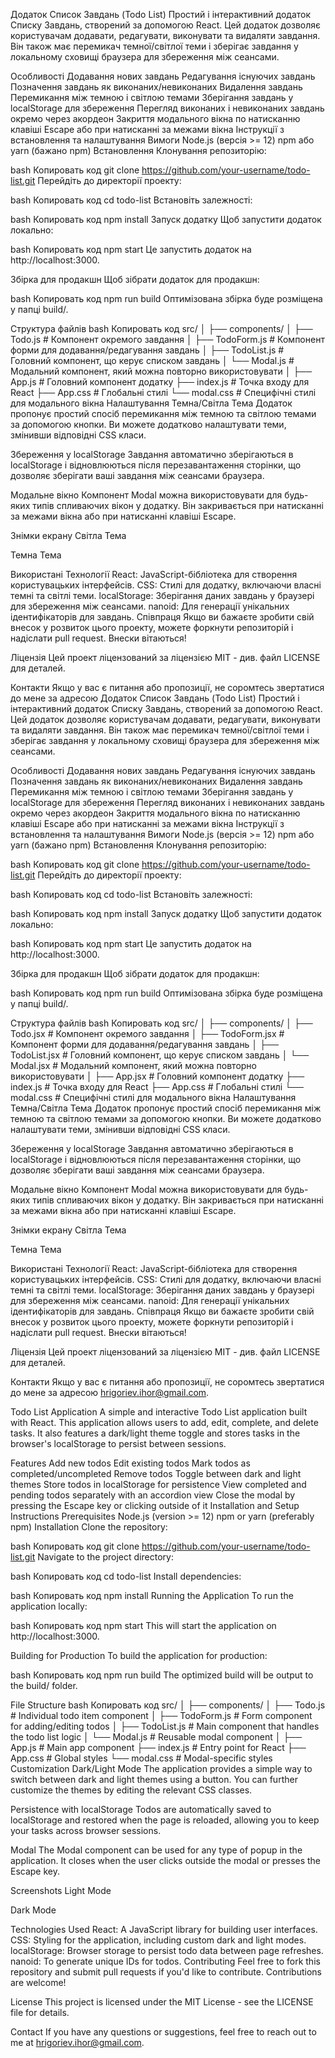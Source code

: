 Додаток Список Завдань (Todo List)
Простий і інтерактивний додаток Списку Завдань, створений за допомогою React. Цей додаток дозволяє користувачам додавати, редагувати, виконувати та видаляти завдання. Він також має перемикач темної/світлої теми і зберігає завдання у локальному сховищі браузера для збереження між сеансами.

Особливості
Додавання нових завдань
Редагування існуючих завдань
Позначення завдань як виконаних/невиконаних
Видалення завдань
Перемикання між темною і світлою темами
Зберігання завдань у localStorage для збереження
Перегляд виконаних і невиконаних завдань окремо через акордеон
Закриття модального вікна по натисканню клавіші Escape або при натисканні за межами вікна
Інструкції з встановлення та налаштування
Вимоги
Node.js (версія >= 12)
npm або yarn (бажано npm)
Встановлення
Клонування репозиторію:

bash
Копировать код
git clone https://github.com/your-username/todo-list.git
Перейдіть до директорії проекту:

bash
Копировать код
cd todo-list
Встановіть залежності:

bash
Копировать код
npm install
Запуск додатку
Щоб запустити додаток локально:

bash
Копировать код
npm start
Це запустить додаток на http://localhost:3000.

Збірка для продакшн
Щоб зібрати додаток для продакшн:

bash
Копировать код
npm run build
Оптимізована збірка буде розміщена у папці build/.

Структура файлів
bash
Копировать код
src/
│
├── components/
│   ├── Todo.js            # Компонент окремого завдання
│   ├── TodoForm.js        # Компонент форми для додавання/редагування завдань
│   ├── TodoList.js        # Головний компонент, що керує списком завдань
│   └── Modal.js           # Модальний компонент, який можна повторно використовувати
│
├── App.js                 # Головний компонент додатку
├── index.js               # Точка входу для React
├── App.css                # Глобальні стилі
└── modal.css              # Специфічні стилі для модального вікна
Налаштування
Темна/Світла Тема
Додаток пропонує простий спосіб перемикання між темною та світлою темами за допомогою кнопки. Ви можете додатково налаштувати теми, змінивши відповідні CSS класи.

Збереження у localStorage
Завдання автоматично зберігаються в localStorage і відновлюються після перезавантаження сторінки, що дозволяє зберігати ваші завдання між сеансами браузера.

Модальне вікно
Компонент Modal можна використовувати для будь-яких типів спливаючих вікон у додатку. Він закривається при натисканні за межами вікна або при натисканні клавіші Escape.

Знімки екрану
Світла Тема

Темна Тема

Використані Технології
React: JavaScript-бібліотека для створення користувацьких інтерфейсів.
CSS: Стилі для додатку, включаючи власні темні та світлі теми.
localStorage: Зберігання даних завдань у браузері для збереження між сеансами.
nanoid: Для генерації унікальних ідентифікаторів для завдань.
Співпраця
Якщо ви бажаєте зробити свій внесок у розвиток цього проекту, можете форкнути репозиторій і надіслати pull request. Внески вітаються!

Ліцензія
Цей проект ліцензований за ліцензією MIT - див. файл LICENSE для деталей.

Контакти
Якщо у вас є питання або пропозиції, не соромтесь звертатися до мене за адресою Додаток Список Завдань (Todo List)
Простий і інтерактивний додаток Списку Завдань, створений за допомогою React. Цей додаток дозволяє користувачам додавати, редагувати, виконувати та видаляти завдання. Він також має перемикач темної/світлої теми і зберігає завдання у локальному сховищі браузера для збереження між сеансами.

Особливості
Додавання нових завдань
Редагування існуючих завдань
Позначення завдань як виконаних/невиконаних
Видалення завдань
Перемикання між темною і світлою темами
Зберігання завдань у localStorage для збереження
Перегляд виконаних і невиконаних завдань окремо через акордеон
Закриття модального вікна по натисканню клавіші Escape або при натисканні за межами вікна
Інструкції з встановлення та налаштування
Вимоги
Node.js (версія >= 12)
npm або yarn (бажано npm)
Встановлення
Клонування репозиторію:

bash
Копировать код
git clone https://github.com/your-username/todo-list.git
Перейдіть до директорії проекту:

bash
Копировать код
cd todo-list
Встановіть залежності:

bash
Копировать код
npm install
Запуск додатку
Щоб запустити додаток локально:

bash
Копировать код
npm start
Це запустить додаток на http://localhost:3000.

Збірка для продакшн
Щоб зібрати додаток для продакшн:

bash
Копировать код
npm run build
Оптимізована збірка буде розміщена у папці build/.

Структура файлів
bash
Копировать код
src/
│
├── components/
│   ├── Todo.jsx            # Компонент окремого завдання
│   ├── TodoForm.jsx        # Компонент форми для додавання/редагування завдань
│   ├── TodoList.jsx        # Головний компонент, що керує списком завдань
│   └── Modal.jsx           # Модальний компонент, який можна повторно використовувати
│
├── App.jsx                 # Головний компонент додатку
├── index.js               # Точка входу для React
├── App.css                # Глобальні стилі
└── modal.css              # Специфічні стилі для модального вікна
Налаштування
Темна/Світла Тема
Додаток пропонує простий спосіб перемикання між темною та світлою темами за допомогою кнопки. Ви можете додатково налаштувати теми, змінивши відповідні CSS класи.

Збереження у localStorage
Завдання автоматично зберігаються в localStorage і відновлюються після перезавантаження сторінки, що дозволяє зберігати ваші завдання між сеансами браузера.

Модальне вікно
Компонент Modal можна використовувати для будь-яких типів спливаючих вікон у додатку. Він закривається при натисканні за межами вікна або при натисканні клавіші Escape.

Знімки екрану
Світла Тема

Темна Тема

Використані Технології
React: JavaScript-бібліотека для створення користувацьких інтерфейсів.
CSS: Стилі для додатку, включаючи власні темні та світлі теми.
localStorage: Зберігання даних завдань у браузері для збереження між сеансами.
nanoid: Для генерації унікальних ідентифікаторів для завдань.
Співпраця
Якщо ви бажаєте зробити свій внесок у розвиток цього проекту, можете форкнути репозиторій і надіслати pull request. Внески вітаються!

Ліцензія
Цей проект ліцензований за ліцензією MIT - див. файл LICENSE для деталей.

Контакти
Якщо у вас є питання або пропозиції, не соромтесь звертатися до мене за адресою hrigoriev.ihor@gmail.com.

Todo List Application
A simple and interactive Todo List application built with React. This application allows users to add, edit, complete, and delete tasks. It also features a dark/light theme toggle and stores tasks in the browser's localStorage to persist between sessions.

Features
Add new todos
Edit existing todos
Mark todos as completed/uncompleted
Remove todos
Toggle between dark and light themes
Store todos in localStorage for persistence
View completed and pending todos separately with an accordion view
Close the modal by pressing the Escape key or clicking outside of it
Installation and Setup Instructions
Prerequisites
Node.js (version >= 12)
npm or yarn (preferably npm)
Installation
Clone the repository:

bash
Копировать код
git clone https://github.com/your-username/todo-list.git
Navigate to the project directory:

bash
Копировать код
cd todo-list
Install dependencies:

bash
Копировать код
npm install
Running the Application
To run the application locally:

bash
Копировать код
npm start
This will start the application on http://localhost:3000.

Building for Production
To build the application for production:

bash
Копировать код
npm run build
The optimized build will be output to the build/ folder.

File Structure
bash
Копировать код
src/
│
├── components/
│   ├── Todo.js            # Individual todo item component
│   ├── TodoForm.js        # Form component for adding/editing todos
│   ├── TodoList.js        # Main component that handles the todo list logic
│   └── Modal.js           # Reusable modal component
│
├── App.js                 # Main app component
├── index.js               # Entry point for React
├── App.css                # Global styles
└── modal.css              # Modal-specific styles
Customization
Dark/Light Mode
The application provides a simple way to switch between dark and light themes using a button. You can further customize the themes by editing the relevant CSS classes.

Persistence with localStorage
Todos are automatically saved to localStorage and restored when the page is reloaded, allowing you to keep your tasks across browser sessions.

Modal
The Modal component can be used for any type of popup in the application. It closes when the user clicks outside the modal or presses the Escape key.

Screenshots
Light Mode

Dark Mode

Technologies Used
React: A JavaScript library for building user interfaces.
CSS: Styling for the application, including custom dark and light modes.
localStorage: Browser storage to persist todo data between page refreshes.
nanoid: To generate unique IDs for todos.
Contributing
Feel free to fork this repository and submit pull requests if you'd like to contribute. Contributions are welcome!

License
This project is licensed under the MIT License - see the LICENSE file for details.

Contact
If you have any questions or suggestions, feel free to reach out to me at hrigoriev.ihor@gmail.com.